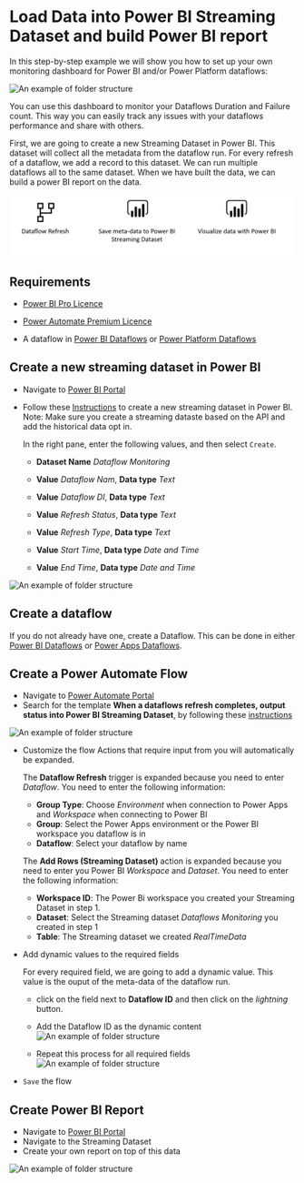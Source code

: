 # Load Data into Power BI Streaming Dataset and build Power BI report 
In this step-by-step example we will show you how to set up your own monitoring dashboard for Power BI and/or Power Platform dataflows:

![An example of folder structure](images/dashboard.PNG)

You can use this dashboard to monitor your Dataflows Duration and Failure count. This way you can easily track any issues with your dataflows performance and share with others.

First, we are going to create a new Streaming Dataset in Power BI. This dataset will collect all the metadata from the dataflow run. For every refresh of a dataflow, we add a record to this dataset. We can run multiple dataflows all to the same dataset. When we have built the data, we can build a power BI report on the data.

![An example of folder structure](images/powerbi.PNG)
## Requirements

* [Power BI Pro Licence](https://docs.microsoft.com/power-bi/admin/service-admin-purchasing-power-bi-pro) 

* [Power Automate Premium Licence](https://docs.microsoft.com/power-platform/admin/pricing-billing-skus)

* A dataflow in [Power BI Dataflows](https://docs.microsoft.com/power-bi/transform-model/dataflows/dataflows-introduction-self-service) or [Power Platform Dataflows](https://docs.microsoft.com/powerapps/maker/common-data-service/create-and-use-dataflows#:~:text=Create%20a%20dataflow%201%20Sign%20in%20to%20Power,entities%20to%20be%20stored.%20...%20Mais%20itens...%20)

## Create a new streaming dataset in Power BI
* Navigate to [Power BI Portal](https://powerbi.microsoft.com)
* Follow these [Instructions](https://docs.microsoft.com/power-bi/connect-data/service-real-time-streaming#set-up-your-real-time-streaming-dataset-in-power-bi) to create a new streaming dataset in Power BI.
Note: Make sure you create a streaming dataste based on the API and add the historical data opt in.

    In the right pane, enter the following values, and then select `Create`.
    * **Dataset Name** *Dataflow Monitoring* 

    * **Value** *Dataflow Nam*, **Data type** *Text* 
    * **Value** *Dataflow DI*, **Data type** *Text* 
    * **Value** *Refresh Status*, **Data type** *Text* 
    * **Value** *Refresh Type*, **Data type** *Text*
    * **Value** *Start Time*, **Data type** *Date and Time* 
    * **Value** *End Time*, **Data type** *Date and Time*

![An example of folder structure](images/addstreamingdatset.PNG)

## Create a dataflow
If you do not already have one, create a Dataflow. This can be done in either [Power BI Dataflows](https://docs.microsoft.com/power-bi/transform-model/dataflows/dataflows-introduction-self-service) or [Power Apps Dataflows](https://docs.microsoft.com/powerapps/maker/common-data-service/create-and-use-dataflows).

## Create a Power Automate Flow
* Navigate to [Power Automate Portal](https://flow.microsoft.com)
* Search for the template **When a dataflows refresh completes, output status into Power BI Streaming Dataset**, by following these [instructions](https://docs.microsoft.com/power-automate/get-started-logic-template)

![An example of folder structure](images/streamingconnector.PNG)

* Customize the flow
    Actions that require input from you will automatically be expanded.

   The **Dataflow Refresh** trigger is expanded because you need to enter *Dataflow*. You need to enter the following information:
   * **Group Type**: Choose *Environment* when connection to Power Apps and *Workspace* when connecting to Power BI
    * **Group**: Select the Power Apps environment or the Power BI workspace you dataflow is in
    * **Dataflow**: Select your dataflow by name

     The **Add Rows (Streaming Dataset)** action is expanded because you need to enter you Power BI *Workspace* and *Dataset*. You need to enter the following information:
   * **Workspace ID**: The Power Bi workspace you created your Streaming Dataset in step 1.
    * **Dataset**: Select the Streaming dataset *Dataflows Monitoring* you created in step 1
    * **Table**: The Streaming dataset we created *RealTimeData*

* Add dynamic values to the required fields

    For every required field, we are going to add a dynamic value. This value is the ouput of the meta-data of the dataflow run. 
    * click on the field next to **Dataflow ID** and then click on the *lightning* button.
    * Add the Dataflow ID as the dynamic content
![An example of folder structure](images/dynamicstreaming.png)


    * Repeat this process for all required fields
![An example of folder structure](images/streamfinal.PNG)  

* `Save` the flow

## Create Power BI Report
* Navigate to [Power BI Portal](https://powerbi.microsoft.com)
* Navigate to the Streaming Dataset
* Create your own report on top of this data

![An example of folder structure](images/createyourownreport.PNG)
   
